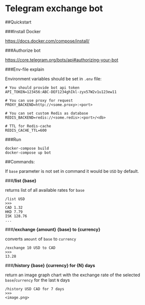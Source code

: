 # Telegram exchange bot

##Quickstart

###Install Docker

https://docs.docker.com/compose/install/

###Authorize bot

https://core.telegram.org/bots/api#authorizing-your-bot


###Env-file explain

Environment variables should be set in `.env` file:

    # You should provide bot api token
    API_TOKEN=123456:ABC-DEF1234ghIkl-zyx57W2v1u123ew11
    
    # You can use proxy for request
    PROXY_BACKEND=http://<some.proxy>:<port>

    # You can set custom Redis as database
    REDIS_BACKEND=redis://<some.redis>:<port>/<db>
    
    # TTL for Redis-cache
    REDIS_CACHE_TTL=600

    
###Run

    docker-compose build
    docker-compose up bot
   


##Commands:

If `base` parameter is not set in command it would be `USD` by default.


###__/list {base}__

returns list of all available rates for `base`

    /list USD
    >>>    
    CAD 1.32
    HKD 7.79
    ISK 128.76
    ...

###__/exchange {amount} {base} to {currency}__ 

converts `amount` of `base` to `currency`

    /exchange 10 USD to CAD
    >>>
    13.28

###__/history {base} {currency} for {N} days__

return an image graph chart with the exchange rate of the selected `base`/`currency` for the last `N` days

    /history USD CAD for 7 days
    >>>
    <image.png>
